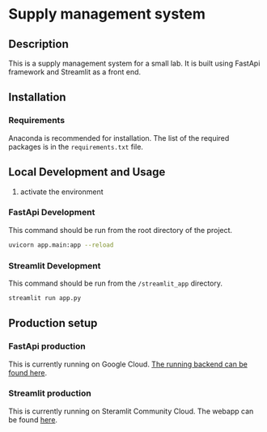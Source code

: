 # Supply management system

## Description

This is a supply management system for a small lab. It is built using FastApi framework and Streamlit as a front end. 

## Installation

### Requirements

Anaconda is recommended for installation.
The list of the required packages is in the `requirements.txt` file.

## Local Development and Usage

1. activate the environment

### FastApi Development

This command should be run from the root directory of the project.
```bash
uvicorn app.main:app --reload
```

### Streamlit Development

This command should be run from the `/streamlit_app` directory.
```bash
streamlit run app.py
```

## Production setup

### FastApi production

This is currently running on Google Cloud. [The running backend can be found here](https://elegant-tendril-245600.ue.r.appspot.com/).

### Streamlit production

This is currently running on Steramlit Community Cloud. The webapp can be found [here](https://supplymanagement-4ygoqikkk8rwjzzi4esa2h.streamlit.app/).
